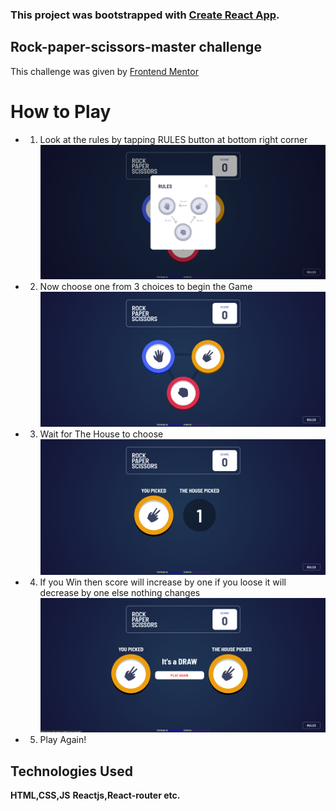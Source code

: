 

### This project was bootstrapped with [Create React App](https://github.com/facebook/create-react-app).

## Rock-paper-scissors-master challenge 
This challenge was given by [Frontend Mentor](https://www.frontendmentor.io/challenges/rock-paper-scissors-game-pTgwgvgH/hub/rock-paper-scissors-game-we9VibGQIa)



# How to Play

- 1) Look at the rules by tapping RULES button at bottom right corner
    ![](Screenshot_22.png)
- 2) Now choose one from 3 choices to begin the Game
    ![](Screenshot_18.png)
- 3) Wait for The House to choose 
    ![](Screenshot_20.png)
- 4) If you Win then score will increase by one if you loose it will decrease by one else nothing changes
    ![](Screenshot_21.png)
- 5) Play Again!

## Technologies Used
**HTML,CSS,JS**
**Reactjs,React-router etc.** 

